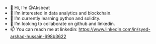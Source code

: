 - 👋 Hi, I’m @Aksbeat
- 👀 I’m interested in data analytics and blockchain.
- 🌱 I’m currently learning python and solidity.
- 💞️ I’m looking to collaborate on github and linkedin.
- 📫 You can reach me at linkedin: https://www.linkedin.com/in/syed-arshad-hussain-698b3622

<!---
Aksbeat/Aksbeat is a ✨ special ✨ repository because its `README.md` (this file) appears on your GitHub profile.
You can click the Preview link to take a look at your changes.
--->
